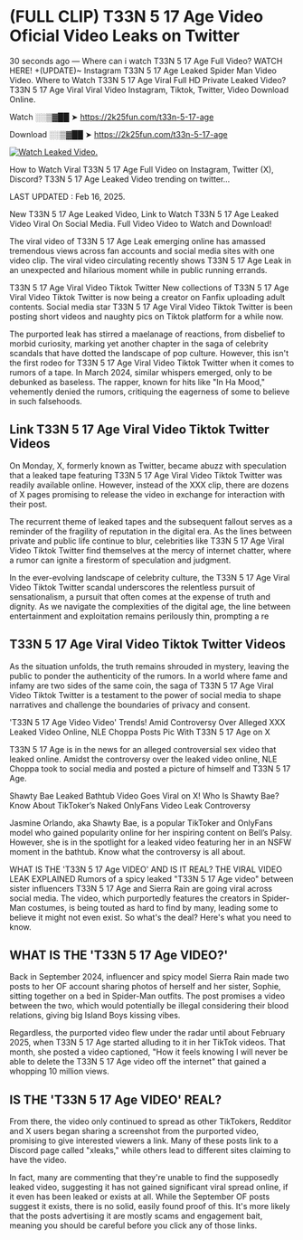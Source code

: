 # (FULL CLIP) T33N 5 17 Age Video Oficial Video Leaks on Twitter

30 seconds ago — Where can i watch T33N 5 17 Age Full Video? WATCH HERE! +(UPDATE)~ Instagram T33N 5 17 Age Leaked Spider Man Video Video. Where to Watch T33N 5 17 Age Viral Full HD Private Leaked Video? T33N 5 17 Age Viral Viral Video Instagram, Tiktok, Twitter, Video Download Online.

Watch ░░▒▓██ ➤ https://2k25fun.com/t33n-5-17-age

Download ░░▒▓██ ➤ https://2k25fun.com/t33n-5-17-age

[![Watch Leaked Video.](https://miro.medium.com/v2/resize:fit:828/format:webp/1*cilzJN44JGOrTw9NJCrNHA.gif "Watch Leaked Video")](https://2k25fun.com/t33n-5-17-age)

How to Watch Viral T33N 5 17 Age Full Video on Instagram, Twitter (X), Discord? T33N 5 17 Age Leaked Video trending on twitter...

LAST UPDATED : Feb 16, 2025.

New T33N 5 17 Age Leaked Video, Link to Watch T33N 5 17 Age Leaked Video Viral On Social Media. Full Video Video to Watch and Download!

The viral video of T33N 5 17 Age Leak emerging online has amassed tremendous views across fan accounts and social media sites with one video clip. The viral video circulating recently shows T33N 5 17 Age Leak in an unexpected and hilarious moment while in public running errands.

T33N 5 17 Age Viral Video Tiktok Twitter New collections of T33N 5 17 Age Viral Video Tiktok Twitter is now being a creator on Fanfix uploading adult contents. Social media star T33N 5 17 Age Viral Video Tiktok Twitter is been posting short videos and naughty pics on Tiktok platform for a while now.

The purported leak has stirred a maelanage of reactions, from disbelief to morbid curiosity, marking yet another chapter in the saga of celebrity scandals that have dotted the landscape of pop culture. However, this isn't the first rodeo for T33N 5 17 Age Viral Video Tiktok Twitter when it comes to rumors of a tape. In March 2024, similar whispers emerged, only to be debunked as baseless. The rapper, known for hits like "In Ha Mood," vehemently denied the rumors, critiquing the eagerness of some to believe in such falsehoods.

## Link T33N 5 17 Age Viral Video Tiktok Twitter Videos

On Monday, X, formerly known as Twitter, became abuzz with speculation that a leaked tape featuring T33N 5 17 Age Viral Video Tiktok Twitter was readily available online. However, instead of the XXX clip, there are dozens of X pages promising to release the video in exchange for interaction with their post.

The recurrent theme of leaked tapes and the subsequent fallout serves as a reminder of the fragility of reputation in the digital era. As the lines between private and public life continue to blur, celebrities like T33N 5 17 Age Viral Video Tiktok Twitter find themselves at the mercy of internet chatter, where a rumor can ignite a firestorm of speculation and judgment.

In the ever-evolving landscape of celebrity culture, the T33N 5 17 Age Viral Video Tiktok Twitter scandal underscores the relentless pursuit of sensationalism, a pursuit that often comes at the expense of truth and dignity. As we navigate the complexities of the digital age, the line between entertainment and exploitation remains perilously thin, prompting a re

##  T33N 5 17 Age Viral Video Tiktok Twitter Videos

As the situation unfolds, the truth remains shrouded in mystery, leaving the public to ponder the authenticity of the rumors. In a world where fame and infamy are two sides of the same coin, the saga of T33N 5 17 Age Viral Video Tiktok Twitter is a testament to the power of social media to shape narratives and challenge the boundaries of privacy and consent.

'T33N 5 17 Age Video Video' Trends! Amid Controversy Over Alleged XXX Leaked Video Online, NLE Choppa Posts Pic With T33N 5 17 Age on X

T33N 5 17 Age is in the news for an alleged controversial sex video that leaked online. Amidst the controversy over the leaked video online, NLE Choppa took to social media and posted a picture of himself and T33N 5 17 Age.

Shawty Bae Leaked Bathtub Video Goes Viral on X! Who Is Shawty Bae? Know About TikToker’s Naked OnlyFans Video Leak Controversy

Jasmine Orlando, aka Shawty Bae, is a popular TikToker and OnlyFans model who gained popularity online for her inspiring content on Bell’s Palsy. However, she is in the spotlight for a leaked video featuring her in an NSFW moment in the bathtub. Know what the controversy is all about.

WHAT IS THE 'T33N 5 17 Age VIDEO' AND IS IT REAL? THE VIRAL VIDEO LEAK EXPLAINED Rumors of a spicy leaked "T33N 5 17 Age video" between sister influencers T33N 5 17 Age and Sierra Rain are going viral across social media. The video, which purportedly features the creators in Spider-Man costumes, is being touted as hard to find by many, leading some to believe it might not even exist. So what's the deal? Here's what you need to know.

## WHAT IS THE 'T33N 5 17 Age VIDEO?'

Back in September 2024, influencer and spicy model Sierra Rain made two posts to her OF account sharing photos of herself and her sister, Sophie, sitting together on a bed in Spider-Man outfits. The post promises a video between the two, which would potentially be illegal considering their blood relations, giving big Island Boys kissing vibes.

Regardless, the purported video flew under the radar until about February 2025, when T33N 5 17 Age started alluding to it in her TikTok videos. That month, she posted a video captioned, "How it feels knowing I will never be able to delete the T33N 5 17 Age video off the internet" that gained a whopping 10 million views.

## IS THE 'T33N 5 17 Age VIDEO' REAL?

From there, the video only continued to spread as other TikTokers, Redditor and X users began sharing a screenshot from the purported video, promising to give interested viewers a link. Many of these posts link to a Discord page called "xleaks," while others lead to different sites claiming to have the video.

In fact, many are commenting that they're unable to find the supposedly leaked video, suggesting it has not gained significant viral spread online, if it even has been leaked or exists at all. While the September OF posts suggest it exists, there is no solid, easily found proof of this. It's more likely that the posts advertising it are mostly scams and engagement bait, meaning you should be careful before you click any of those links.